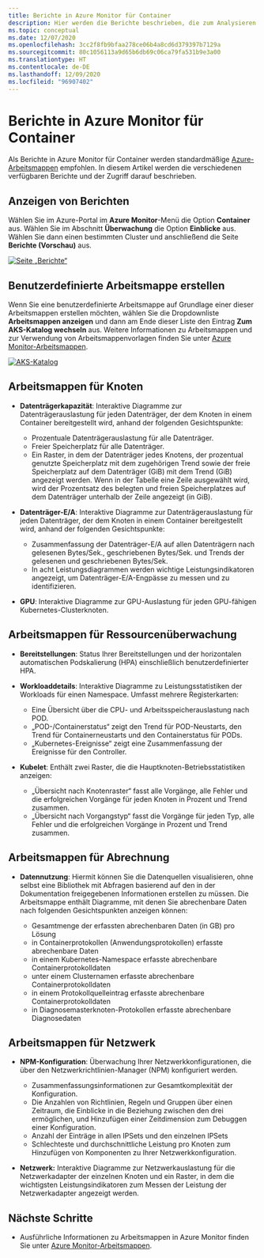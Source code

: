 ```yaml
---
title: Berichte in Azure Monitor für Container
description: Hier werden die Berichte beschrieben, die zum Analysieren der von Azure Monitor für Container gesammelten Daten bereitstehen.
ms.topic: conceptual
ms.date: 12/07/2020
ms.openlocfilehash: 3cc2f8fb9bfaa278ce06b4a8cd6d379397b7129a
ms.sourcegitcommit: 80c1056113a9d65b6db69c06ca79fa531b9e3a00
ms.translationtype: HT
ms.contentlocale: de-DE
ms.lasthandoff: 12/09/2020
ms.locfileid: "96907402"
---
```

# <a name="reports-in-azure-monitor-for-containers"></a>Berichte in Azure Monitor für Container
Als Berichte in Azure Monitor für Container werden standardmäßige [Azure-Arbeitsmappen](../platform/workbooks-overview.md) empfohlen. In diesem Artikel werden die verschiedenen verfügbaren Berichte und der Zugriff darauf beschrieben.

## <a name="viewing-reports"></a>Anzeigen von Berichten
Wählen Sie im Azure-Portal im **Azure Monitor**-Menü die Option **Container** aus. Wählen Sie im Abschnitt **Überwachung** die Option **Einblicke** aus. Wählen Sie dann einen bestimmten Cluster und anschließend die Seite **Berichte (Vorschau)** aus. 

[![Seite „Berichte“](media/container-insights-reports/reports-page.png)](media/container-insights-reports/reports-page.png#lightbox)

## <a name="create-a-custom-workbook"></a>Benutzerdefinierte Arbeitsmappe erstellen
Wenn Sie eine benutzerdefinierte Arbeitsmappe auf Grundlage einer dieser Arbeitsmappen erstellen möchten, wählen Sie die Dropdownliste **Arbeitsmappen anzeigen** und dann am Ende dieser Liste den Eintrag **Zum AKS-Katalog wechseln** aus. Weitere Informationen zu Arbeitsmappen und zur Verwendung von Arbeitsmappenvorlagen finden Sie unter [Azure Monitor-Arbeitsmappen](../platform/workbooks-overview.md).

[![AKS-Katalog](media/container-insights-reports/aks-gallery.png)](media/container-insights-reports/aks-gallery.png#lightbox)

## <a name="node-workbooks"></a>Arbeitsmappen für Knoten

- **Datenträgerkapazität**: Interaktive Diagramme zur Datenträgerauslastung für jeden Datenträger, der dem Knoten in einem Container bereitgestellt wird, anhand der folgenden Gesichtspunkte:

    - Prozentuale Datenträgerauslastung für alle Datenträger.
    - Freier Speicherplatz für alle Datenträger.
    - Ein Raster, in dem der Datenträger jedes Knotens, der prozentual genutzte Speicherplatz mit dem zugehörigen Trend sowie der freie Speicherplatz auf dem Datenträger (GiB) mit dem Trend (GiB) angezeigt werden. Wenn in der Tabelle eine Zeile ausgewählt wird, wird der Prozentsatz des belegten und freien Speicherplatzes auf dem Datenträger unterhalb der Zeile angezeigt (in GiB).

- **Datenträger-E/A**: Interaktive Diagramme zur Datenträgerauslastung für jeden Datenträger, der dem Knoten in einem Container bereitgestellt wird, anhand der folgenden Gesichtspunkte:

    - Zusammenfassung der Datenträger-E/A auf allen Datenträgern nach gelesenen Bytes/Sek., geschriebenen Bytes/Sek. und Trends der gelesenen und geschriebenen Bytes/Sek.
    - In acht Leistungsdiagrammen werden wichtige Leistungsindikatoren angezeigt, um Datenträger-E/A-Engpässe zu messen und zu identifizieren.

- **GPU**: Interaktive Diagramme zur GPU-Auslastung für jeden GPU-fähigen Kubernetes-Clusterknoten.

## <a name="resource-monitoring-workbooks"></a>Arbeitsmappen für Ressourcenüberwachung

- **Bereitstellungen**: Status Ihrer Bereitstellungen und der horizontalen automatischen Podskalierung (HPA) einschließlich benutzerdefinierter HPA. 
  
- **Workloaddetails**: Interaktive Diagramme zu Leistungsstatistiken der Workloads für einen Namespace. Umfasst mehrere Registerkarten:

  - Eine Übersicht über die CPU- und Arbeitsspeicherauslastung nach POD.
  - „POD-/Containerstatus“ zeigt den Trend für POD-Neustarts, den Trend für Containerneustarts und den Containerstatus für PODs.
  - „Kubernetes-Ereignisse“ zeigt eine Zusammenfassung der Ereignisse für den Controller.

- **Kubelet**: Enthält zwei Raster, die die Hauptknoten-Betriebsstatistiken anzeigen:

    - „Übersicht nach Knotenraster“ fasst alle Vorgänge, alle Fehler und die erfolgreichen Vorgänge für jeden Knoten in Prozent und Trend zusammen.
    - „Übersicht nach Vorgangstyp“ fasst die Vorgänge für jeden Typ, alle Fehler und die erfolgreichen Vorgänge in Prozent und Trend zusammen.
## <a name="billing-workbooks"></a>Arbeitsmappen für Abrechnung

- **Datennutzung**: Hiermit können Sie die Datenquellen visualisieren, ohne selbst eine Bibliothek mit Abfragen basierend auf den in der Dokumentation freigegebenen Informationen erstellen zu müssen. Die Arbeitsmappe enthält Diagramme, mit denen Sie abrechenbare Daten nach folgenden Gesichtspunkten anzeigen können:

  - Gesamtmenge der erfassten abrechenbaren Daten (in GB) pro Lösung
  - in Containerprotokollen (Anwendungsprotokollen) erfasste abrechenbare Daten
  - in einem Kubernetes-Namespace erfasste abrechenbare Containerprotokolldaten
  - unter einem Clusternamen erfasste abrechenbare Containerprotokolldaten
  - in einem Protokollquelleintrag erfasste abrechenbare Containerprotokolldaten
  - in Diagnosemasterknoten-Protokollen erfasste abrechenbare Diagnosedaten

## <a name="networking-workbooks"></a>Arbeitsmappen für Netzwerk

- **NPM-Konfiguration**:  Überwachung Ihrer Netzwerkkonfigurationen, die über den Netzwerkrichtlinien-Manager (NPM) konfiguriert werden.

  - Zusammenfassungsinformationen zur Gesamtkomplexität der Konfiguration.
  - Die Anzahlen von Richtlinien, Regeln und Gruppen über einen Zeitraum, die Einblicke in die Beziehung zwischen den drei ermöglichen, und Hinzufügen einer Zeitdimension zum Debuggen einer Konfiguration.
  - Anzahl der Einträge in allen IPSets und den einzelnen IPSets
  - Schlechteste und durchschnittliche Leistung pro Knoten zum Hinzufügen von Komponenten zu Ihrer Netzwerkkonfiguration.

- **Netzwerk:** Interaktive Diagramme zur Netzwerkauslastung für die Netzwerkadapter der einzelnen Knoten und ein Raster, in dem die wichtigsten Leistungsindikatoren zum Messen der Leistung der Netzwerkadapter angezeigt werden.



## <a name="next-steps"></a>Nächste Schritte

- Ausführliche Informationen zu Arbeitsmappen in Azure Monitor finden Sie unter [Azure Monitor-Arbeitsmappen](../platform/workbooks-overview.md).
